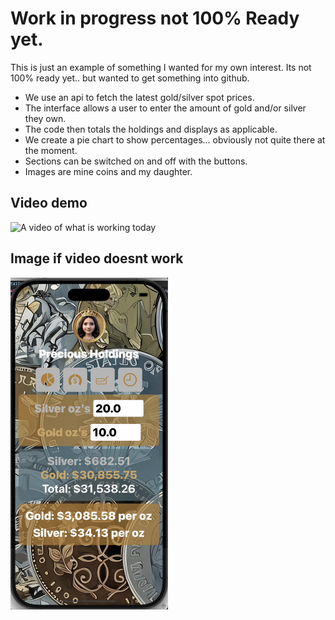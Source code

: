 # Work in progress not 100% Ready yet.
This is just an example of something I wanted for my own interest. Its not 100% ready yet.. but wanted to get something into github.
* We use an api to fetch the latest gold/silver spot prices. 
* The interface allows a user to enter the amount of gold and/or silver they own. 
* The code then totals the holdings and displays as applicable.
* We create a pie chart to show percentages... obviously not quite there at the moment.
* Sections can be switched on and off with the buttons.
* Images are mine coins and my daughter.

## Video demo
<img src="./libby.gif" alt="A video of what is working today" width="50%">

## Image if video doesnt work
<img src="./imageifquickdoesntwork.png" alt="A little duplication but here if gif above doesnt work" width="50%">
